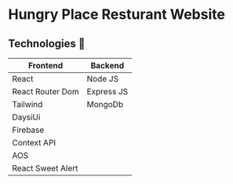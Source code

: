 # Hungry Place Resturant Website

## Technologies 🚩

| Frontend               | Backend          |
|------------------------|----------------- |
| React                  |  Node JS         |
| React Router Dom       |  Express JS      |
| Tailwind               |  MongoDb         |
| DaysiUi                |                  |
| Firebase               |                  |
| Context API            |                  |
| AOS                    |                  |
| React Sweet Alert      |                  |


